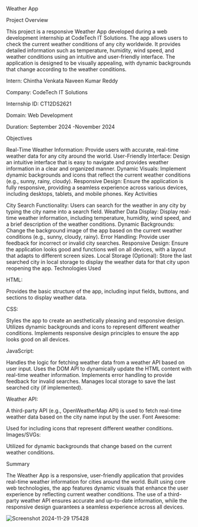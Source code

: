 Weather App

Project Overview

This project is a responsive Weather App developed during a web development internship at CodeTech IT Solutions. The app allows users to check the current weather conditions of any city worldwide. It provides detailed information such as temperature, humidity, wind speed, and weather conditions using an intuitive and user-friendly interface. The application is designed to be visually appealing, with dynamic backgrounds that change according to the weather conditions.

Intern: Chintha Venkata Naveen Kumar Reddy

Company: CodeTech IT Solutions

Internship ID: CT12DS2621

Domain: Web Development

Duration: September 2024 -November 2024

Objectives

Real-Time Weather Information: Provide users with accurate, real-time weather data for any city around the world.
User-Friendly Interface: Design an intuitive interface that is easy to navigate and provides weather information in a clear and organized manner.
Dynamic Visuals: Implement dynamic backgrounds and icons that reflect the current weather conditions (e.g., sunny, rainy, cloudy).
Responsive Design: Ensure the application is fully responsive, providing a seamless experience across various devices, including desktops, tablets, and mobile phones.
Key Activities

City Search Functionality: Users can search for the weather in any city by typing the city name into a search field.
Weather Data Display: Display real-time weather information, including temperature, humidity, wind speed, and a brief description of the weather conditions.
Dynamic Backgrounds: Change the background image of the app based on the current weather conditions (e.g., sunny, cloudy, rainy).
Error Handling: Provide user feedback for incorrect or invalid city searches.
Responsive Design: Ensure the application looks good and functions well on all devices, with a layout that adapts to different screen sizes.
Local Storage (Optional): Store the last searched city in local storage to display the weather data for that city upon reopening the app.
Technologies Used

HTML:

Provides the basic structure of the app, including input fields, buttons, and sections to display weather data.

CSS:

Styles the app to create an aesthetically pleasing and responsive design.
Utilizes dynamic backgrounds and icons to represent different weather conditions.
Implements responsive design principles to ensure the app looks good on all devices.

JavaScript:

Handles the logic for fetching weather data from a weather API based on user input.
Uses the DOM API to dynamically update the HTML content with real-time weather information.
Implements error handling to provide feedback for invalid searches.
Manages local storage to save the last searched city (if implemented).

Weather API:

A third-party API (e.g., OpenWeatherMap API) is used to fetch real-time weather data based on the city name input by the user.
Font Awesome:

Used for including icons that represent different weather conditions.
Images/SVGs:



Utilized for dynamic backgrounds that change based on the current weather conditions.

Summary

The Weather App is a responsive, user-friendly application that provides real-time weather information for cities around the world. Built using core web technologies, the app features dynamic visuals that enhance the user experience by reflecting current weather conditions. The use of a third-party weather API ensures accurate and up-to-date information, while the responsive design guarantees a seamless experience across all devices.



![Screenshot 2024-11-29 175428](https://github.com/user-attachments/assets/7802b59c-9b26-44d5-beb9-1c22b6a0add5)

